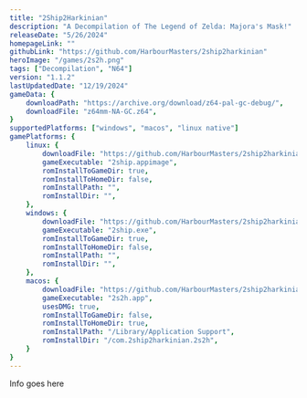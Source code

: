 ```yaml
---
title: "2Ship2Harkinian"
description: "A Decompilation of The Legend of Zelda: Majora's Mask!"
releaseDate: "5/26/2024"
homepageLink: ""
githubLink: "https://github.com/HarbourMasters/2ship2harkinian"
heroImage: "/games/2s2h.png"
tags: ["Decompilation", "N64"]
version: "1.1.2"
lastUpdatedDate: "12/19/2024"
gameData: {
    downloadPath: "https://archive.org/download/z64-pal-gc-debug/",
    downloadFile: "z64mm-NA-GC.z64",
}
supportedPlatforms: ["windows", "macos", "linux native"]
gamePlatforms: {
    linux: {
        downloadFile: "https://github.com/HarbourMasters/2ship2harkinian/releases/download/1.1.2/2Ship-Satoko-Charlie-Linux.zip",
        gameExecutable: "2ship.appimage",
        romInstallToGameDir: true,
        romInstallToHomeDir: false,
        romInstallPath: "",
        romInstallDir: "",
    },
    windows: {
        downloadFile: "https://github.com/HarbourMasters/2ship2harkinian/releases/download/1.1.2/2Ship-Satoko-Charlie-Win64.zip",
        gameExecutable: "2ship.exe",
        romInstallToGameDir: true,
        romInstallToHomeDir: false,
        romInstallPath: "",
        romInstallDir: "",
    },
    macos: {
        downloadFile: "https://github.com/HarbourMasters/2ship2harkinian/releases/download/1.1.2/2Ship-Satoko-Charlie-Mac.zip",
        gameExecutable: "2s2h.app",
        usesDMG: true,
        romInstallToGameDir: false,
        romInstallToHomeDir: true,
        romInstallPath: "/Library/Application Support",
        romInstallDir: "/com.2ship2harkinian.2s2h",
    }
}
---
```


Info goes here